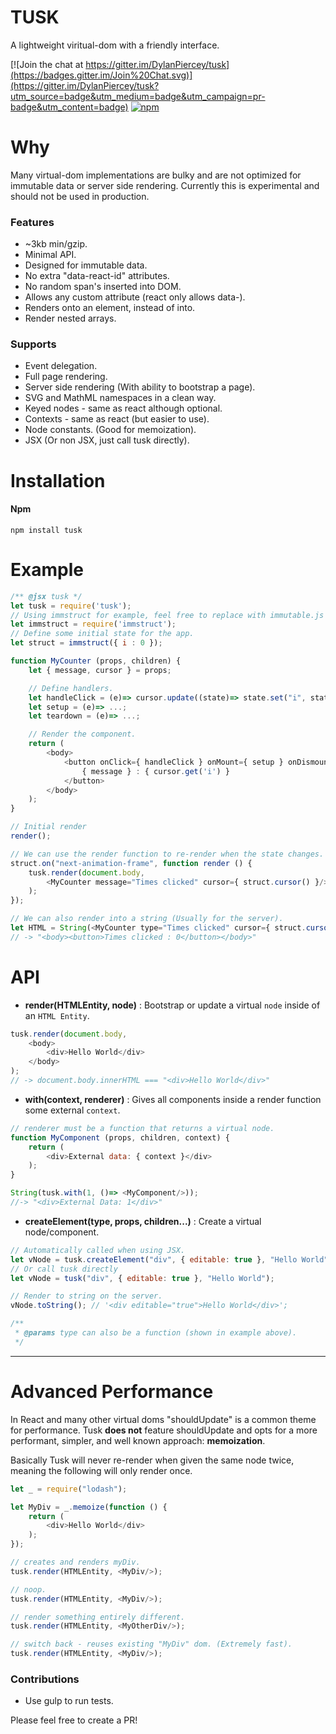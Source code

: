 # TUSK

A lightweight viritual-dom with a friendly interface.

[![Join the chat at https://gitter.im/DylanPiercey/tusk](https://badges.gitter.im/Join%20Chat.svg)](https://gitter.im/DylanPiercey/tusk?utm_source=badge&utm_medium=badge&utm_campaign=pr-badge&utm_content=badge)
[![npm](https://img.shields.io/npm/dm/tusk.svg)](https://www.npmjs.com/package/tusk)

# Why
Many virtual-dom implementations are bulky and are not optimized for immutable data or server side rendering.
Currently this is experimental and should not be used in production.

### Features
* ~3kb min/gzip.
* Minimal API.
* Designed for immutable data.
* No extra "data-react-id" attributes.
* No random span's inserted into DOM.
* Allows any custom attribute (react only allows data-).
* Renders onto an element, instead of into.
* Render nested arrays.

### Supports
* Event delegation.
* Full page rendering.
* Server side rendering (With ability to bootstrap a page).
* SVG and MathML namespaces in a clean way.
* Keyed nodes - same as react although optional.
* Contexts - same as react (but easier to use).
* Node constants. (Good for memoization).
* JSX (Or non JSX, just call tusk directly).

# Installation

#### Npm
```console
npm install tusk
```

# Example

```javascript
/** @jsx tusk */
let tusk = require('tusk');
// Using immstruct for example, feel free to replace with immutable.js or others.
let immstruct = require('immstruct');
// Define some initial state for the app.
let struct = immstruct({ i : 0 });

function MyCounter (props, children) {
    let { message, cursor } = props;

    // Define handlers.
    let handleClick = (e)=> cursor.update((state)=> state.set("i", state.get("i") + 1));
    let setup = (e)=> ...;
    let teardown = (e)=> ...;

    // Render the component.
    return (
        <body>
            <button onClick={ handleClick } onMount={ setup } onDismount={ teardown }>
                { message } : { cursor.get('i') }
            </button>
        </body>
    );
}

// Initial render
render();

// We can use the render function to re-render when the state changes.
struct.on("next-animation-frame", function render () {
    tusk.render(document.body,
        <MyCounter message="Times clicked" cursor={ struct.cursor() }/>
    );
});

// We can also render into a string (Usually for the server).
let HTML = String(<MyCounter type="Times clicked" cursor={ struct.cursor() }/>);
// -> "<body><button>Times clicked : 0</button></body>"
```

# API
+ **render(HTMLEntity, node)** : Bootstrap or update a virtual `node` inside of an `HTML Entity`.

```javascript
tusk.render(document.body,
    <body>
        <div>Hello World</div>
    </body>
);
// -> document.body.innerHTML === "<div>Hello World</div>"
```

+ **with(context, renderer)** : Gives all components inside a render function some external `context`.


```javascript
// renderer must be a function that returns a virtual node.
function MyComponent (props, children, context) {
    return (
        <div>External data: { context }</div>
    );
}

String(tusk.with(1, ()=> <MyComponent/>));
//-> "<div>External Data: 1</div>"
```

+ **createElement(type, props, children...)** : Create a virtual node/component.

```javascript
// Automatically called when using JSX.
let vNode = tusk.createElement("div", { editable: true }, "Hello World");
// Or call tusk directly
let vNode = tusk("div", { editable: true }, "Hello World");

// Render to string on the server.
vNode.toString(); // '<div editable="true">Hello World</div>';

/**
 * @params type can also be a function (shown in example above).
 */
```

---

# Advanced Performance
In React and many other virtual doms "shouldUpdate" is a common theme for performance.
Tusk **does not** feature shouldUpdate and opts for a more performant, simpler, and well known approach: **memoization**.

Basically Tusk will never re-render when given the same node twice, meaning the following will only render once.

```javascript
let _ = require("lodash");

let MyDiv = _.memoize(function () {
    return (
        <div>Hello World</div>
    );
});

// creates and renders myDiv.
tusk.render(HTMLEntity, <MyDiv/>);

// noop.
tusk.render(HTMLEntity, <MyDiv/>);

// render something entirely different.
tusk.render(HTMLEntity, <MyOtherDiv/>);

// switch back - reuses existing "MyDiv" dom. (Extremely fast).
tusk.render(HTMLEntity, <MyDiv/>);
```

### Contributions

* Use gulp to run tests.

Please feel free to create a PR!
